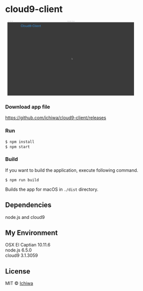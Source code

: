# cloud9-client
![demo](./demo_img.gif)

### Download app file
https://github.com/ichiwa/cloud9-client/releases

### Run

```
$ npm install
$ npm start
```

### Build
If you want to build the application, execute following command.
```
$ npm run build
```
Builds the app for macOS in `./dist` directory.

## Dependencies

node.js and cloud9 

## My Environment
OSX El Captian 10.11.6  
node.js 6.5.0  
cloud9 3.1.3059  

## License

MIT © [Ichiwa](https://github.com/ichiwa)
